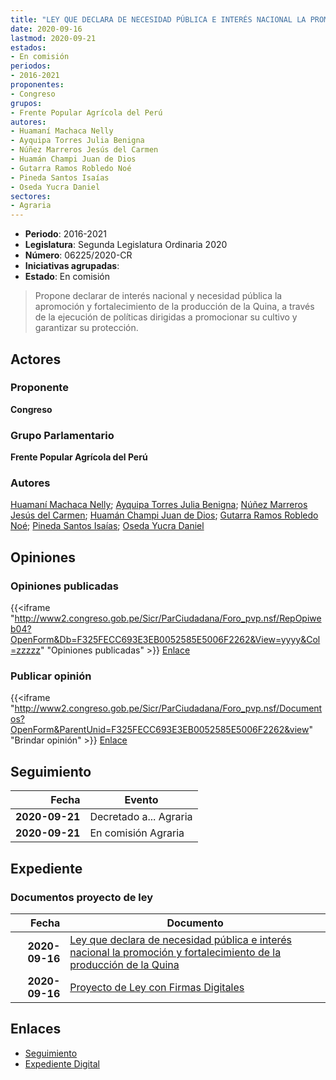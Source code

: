 ```yaml
---
title: "LEY QUE DECLARA DE NECESIDAD PÚBLICA E INTERÉS NACIONAL LA PROMOCIÓN Y FORTALECIMIENTO DE LA QUINA"
date: 2020-09-16
lastmod: 2020-09-21
estados:
- En comisión
periodos:
- 2016-2021
proponentes:
- Congreso
grupos:
- Frente Popular Agrícola del Perú
autores:
- Huamaní Machaca Nelly
- Ayquipa Torres Julia Benigna
- Núñez Marreros Jesús del Carmen
- Huamán Champi Juan de Dios
- Gutarra Ramos Robledo Noé
- Pineda Santos Isaías
- Oseda Yucra Daniel
sectores:
- Agraria
---
```

- **Periodo**: 2016-2021
- **Legislatura**: Segunda Legislatura Ordinaria 2020
- **Número**: 06225/2020-CR
- **Iniciativas agrupadas**: 
- **Estado**: En comisión

> Propone declarar de interés nacional y necesidad pública la apromoción y fortalecimiento de la producción de la Quina, a través de la ejecución de políticas dirigidas a promocionar su cultivo y garantizar su protección.


## Actores

### Proponente

**Congreso**

### Grupo Parlamentario

**Frente Popular Agrícola del Perú**

### Autores

[Huamaní Machaca Nelly](mailto:mailto:nhuamani@congreso.gob.pe); [Ayquipa Torres Julia Benigna](mailto:mailto:jayquipa@congreso.gob.pe); [Núñez Marreros Jesús del Carmen](mailto:mailto:jnunez@congreso.gob.pe); [Huamán Champi Juan de Dios](mailto:mailto:jhuamanch@congreso.gob.pe); [Gutarra Ramos Robledo Noé](mailto:mailto:rgutarra@congreso.gob.pe); [Pineda Santos Isaías](mailto:mailto:ipineda@congreso.gob.pe); [Oseda Yucra Daniel](mailto:mailto:doseday@congreso.gob.pe)

## Opiniones

### Opiniones publicadas

{{<iframe "http://www2.congreso.gob.pe/Sicr/ParCiudadana/Foro_pvp.nsf/RepOpiweb04?OpenForm&Db=F325FECC693E3EB0052585E5006F2262&View=yyyy&Col=zzzzz" "Opiniones publicadas" >}}
[Enlace](http://www2.congreso.gob.pe/Sicr/ParCiudadana/Foro_pvp.nsf/RepOpiweb04?OpenForm&Db=F325FECC693E3EB0052585E5006F2262&View=yyyy&Col=zzzzz)

### Publicar opinión

{{<iframe "http://www2.congreso.gob.pe/Sicr/ParCiudadana/Foro_pvp.nsf/Documentos?OpenForm&ParentUnid=F325FECC693E3EB0052585E5006F2262&view" "Brindar opinión" >}}
[Enlace](http://www2.congreso.gob.pe/Sicr/ParCiudadana/Foro_pvp.nsf/Documentos?OpenForm&ParentUnid=F325FECC693E3EB0052585E5006F2262&view)


## Seguimiento

| Fecha | Evento |
|------:|--------|
| **2020-09-21** | Decretado a... Agraria |
| **2020-09-21** | En comisión Agraria |

## Expediente

### Documentos proyecto de ley

| Fecha | Documento |
|------:|-----------|
| **2020-09-16** | [Ley que declara de necesidad pública e interés nacional la promoción y fortalecimiento de la producción de la Quina](http://www.leyes.congreso.gob.pe/Documentos/2016_2021/Proyectos_de_Ley_y_de_Resoluciones_Legislativas/PL06225-20200916.pdf) |
| **2020-09-16** | [Proyecto de Ley con Firmas Digitales](http://www.leyes.congreso.gob.pe/Documentos/2016_2021/Proyectos_de_Ley_y_de_Resoluciones_Legislativas/Proyectos_Firmas_digitales/PL06225.pdf) |

## Enlaces

- [Seguimiento](http://www2.congreso.gob.pe/Sicr/TraDocEstProc/CLProLey2016.nsf/f7fff46988ca05b1052578e100829cc7/38a59131483a8146052585e5007ab978?OpenDocument)
- [Expediente Digital](http://www2.congreso.gob.pe/Sicr/TraDocEstProc/CLProLey2016.nsf/f7fff46988ca05b1052578e100829cc7/38a59131483a8146052585e5007ab978?OpenDocument&Click=05257FB7005EB655.eb71d0cf91d8294e05256cdf006b5706/$Body/0.1C6C)

